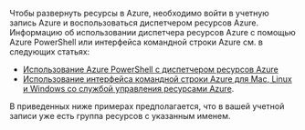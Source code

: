 
Чтобы развернуть ресурсы в Azure, необходимо войти в учетную запись Azure и воспользоваться диспетчером ресурсов Azure. Информацию об использовании диспетчера ресурсов Azure с помощью Azure PowerShell или интерфейса командной строки Azure см. в следующих статьях:

* [Использование Azure PowerShell с диспетчером ресурсов Azure](../articles/azure-resource-manager/powershell-azure-resource-manager.md)
* [Использование интерфейса командной строки Azure для Mac, Linux и Windows со службой управления ресурсами Azure](../articles/azure-resource-manager/xplat-cli-azure-resource-manager.md).

В приведенных ниже примерах предполагается, что в вашей учетной записи уже есть группа ресурсов с указанным именем. 

